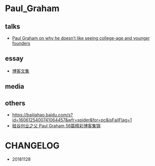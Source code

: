 # Paul_Graham

## talks

- [Paul Graham on why he doesn’t like seeing college-age and younger founders](https://techcrunch.com/2018/09/01/paul-graham-on-why-he-doesnt-like-seeing-college-age-and-younger-founders/)

## essay

- [博客文集](http://www.paulgraham.com/articles.html)


## media

## others

- https://baijiahao.baidu.com/s?id=1606125400741064457&wfr=spider&for=pc&isFailFlag=1
- [硅谷创业之父 Paul Graham 56篇精彩博客集锦](https://36kr.com/p/5043113.html)


# CHANGELOG

- 20181128
